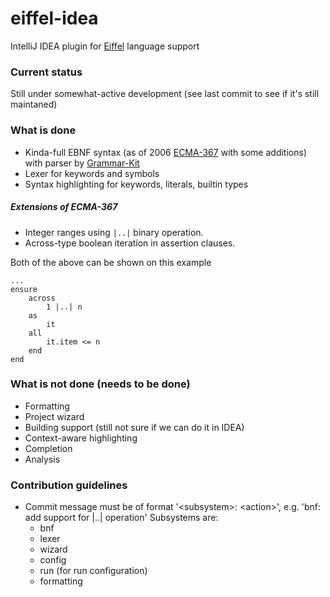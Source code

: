 # eiffel-idea
IntelliJ IDEA plugin for [Eiffel](http://eiffel.org) language support

### Current status
Still under somewhat-active development (see last commit to see if it's still maintaned)

### What is done
* Kinda-full EBNF syntax (as of 2006 [ECMA-367](http://www.ecma-international.org/publications/files/ECMA-ST/ECMA-367.pdf) with some additions) with parser by [Grammar-Kit](http://github.com/JetBrains/Grammar-Kit)
* Lexer for keywords and symbols
* Syntax highlighting for keywords, literals, builtin types

##### Extensions of ECMA-367
* Integer ranges using `|..|` binary operation.
* Across-type boolean iteration in assertion clauses.

Both of the above can be shown on this example

    ...
    ensure
        across 
            1 |..| n
        as
            it
        all
            it.item <= n
        end
    end

### What is not done (needs to be done)
* Formatting
* Project wizard
* Building support (still not sure if we can do it in IDEA)
* Context-aware highlighting
* Completion
* Analysis

### Contribution guidelines
* Commit message must be of format '\<subsystem\>: \<action\>', e.g. 'bnf: add support for |..| operation'
  Subsystems are:
    * bnf
    * lexer
    * wizard
    * config
    * run (for run configuration)
    * formatting